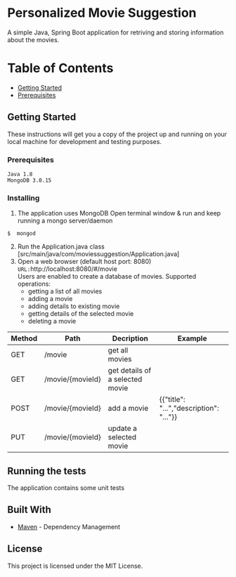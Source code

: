 # Personalized Movie Suggestion

A simple Java, Spring Boot application for retriving and storing information about the movies. 

# Table of Contents
- [Getting Started](#Getting%20Started)
- [Prerequisites](#Prerequisites)

## Getting Started

These instructions will get you a copy of the project up and running on your local machine for development and testing purposes.

### Prerequisites
```
Java 1.8
MongoDB 3.0.15
```

### Installing
1. The application uses MongoDB
Open  terminal window & run and keep running a mongo server/daemon
```
$  mongod
```
2. Run the Application.java class [src/main/java/com/moviessuggestion/Application.java]
3. Open a web browser (default host port: 8080)
    ```URL:```http://localhost:8080/#/movie
    </br> Users are enabled to create a database of movies.
    Supported operations:
    - getting a list of all movies
    - adding a movie
    - adding details to existing movie
    - getting details of the selected movie
    - deleting a movie

| Method | Path | Decription | Example |
| ------ | ---- | ---------- | ------- |
| GET    | /movie  | get all movies |
|GET | /movie/{movieId} | get details of a selected movie| 
| POST | /movie/{movieId}| add a movie  | {{"title": "...","description": "..."}}
| PUT    | /movie/{movieId}  | update a selected movie |

## Running the tests

The application contains some unit tests

## Built With

* [Maven](https://maven.apache.org/) - Dependency Management

## License

This project is licensed under the MIT License.
